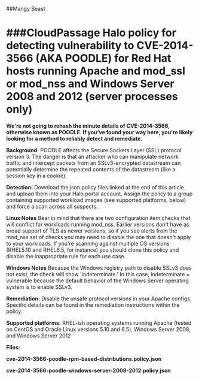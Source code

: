 ##Mangy Beast

###CloudPassage Halo policy for detecting vulnerability to CVE-2014-3566 (AKA POODLE) for Red Hat hosts running Apache and mod_ssl or mod_nss and Windows Server 2008 and 2012 (server processes only)
===========

**We're not going to rehash the minute details of CVE-2014-3566, otherwise known as POODLE.  If you've found your way here, you're likely looking for a method to reliably detect and remediate.**

**Background:**  POODLE affects the Secure Sockets Layer (SSL) protocol version 3.  The danger is that an attacker who can manipulate network traffic and intercept packets from an SSLv3-encrypted datastream can potentially determine the repeated contents of the datastream (like a session key in a cookie).

**Detection:**  Download the json policy files linked at the end of this article and upload them into your Halo portal account.  Assign the policy to a group containing supported workload images (see supported platforms, below) and force a scan across all suspects.  

**Linux Notes** Bear in mind that there are two configuration item checks that will conflict for workloads running mod_nss.  Earlier versions don't have as broad support of TLS as newer versions, so if you see alerts from the mod_nss set of checks you may need to disable the one that doesn't apply to your workloads.  If you're scanning against multiple OS versions (RHEL5.10 and RHEL6.5, for instance) you should clone this policy and disable the inappropriate rule for each use case.  

**Windows Notes** Because the Windows registry path to disable SSLv3 does not exist, the check will show 'indeterminate.'  In this case, indeterminate = vulnerable because the default behavior of the Windows Server operating system is to enable SSLv3.

**Remediation:**  Disable the unsafe protocol versions in your Apache configs.  Specific details can be found in the remediation instructions within the policy.

**Supported platforms:** RHEL-ish operating systems running Apache (tested on CentOS and Oracle Linux versions 5.10 and 6.5), Windows Server 2008, and Windows Server 2012

**Files:**

  **cve-2014-3566-poodle-rpm-based-distributions.policy.json**

  **cve-2014-3566-poodle-windows-server-2008-2012.policy.json**
